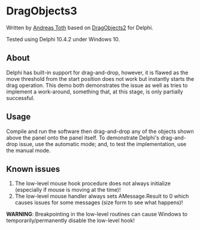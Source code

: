 # DragObjects3
Written by [Andreas Toth](https://github.com/mrandreastoth) based on [DragObjects2](http://www.blong.com/conferences/borcon2001/draganddrop/4114.htm) for Delphi.

Tested using Delphi 10.4.2 under Windows 10.

## About
Delphi has built-in support for drag-and-drop, however, it is flawed as the move threshold from the start position does not work but instantly starts the drag operation. This demo both demonstrates the issue as well as tries to implement a work-around, something that, at this stage, is only partially successful.

## Usage
Compile and run the software then drag-and-drop any of the objects shown above the panel onto the panel itself. To demonstrate Delphi's drag-and-drop issue, use the automatic mode; and, to test the implementation, use the manual mode.

## Known issues
1. The low-level mouse hook procedure does not always initialize (especially if mouse is moving at the time)!
2. The low-level mouse handler always sets AMessage.Result to 0 which causes issues for some messages (size form to see what happens)!

**WARNING**: Breakpointing in the low-level routines can cause Windows to temporarily/permanently disable the low-level hook!
